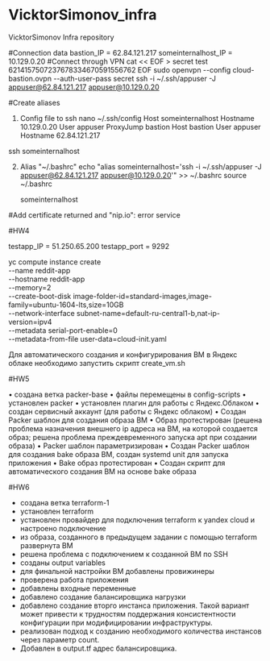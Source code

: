 # VicktorSimonov_infra
VicktorSimonov Infra repository

#Connection data
bastion_IP = 62.84.121.217
someinternalhost_IP = 10.129.0.20
#Сonnect through VPN
cat << EOF > secret
test
6214157507237678334670591556762
EOF
sudo openvpn --config cloud-bastion.ovpn --auth-user-pass secret
ssh -i ~/.ssh/appuser -J appuser@62.84.121.217 appuser@10.129.0.20

#Create aliases
1. Config file to ssh
    nano ~/.ssh/config
    Host someinternalhost
        Hostname 10.129.0.20
        User appuser
        ProxyJump bastion
    Host bastion
        User appuser
        Hostname 62.84.121.217

  ssh someinternalhost

2. Alias "~/.bashrc"
    echo "alias someinternalhost='ssh -i ~/.ssh/appuser -J appuser@62.84.121.217 appuser@10.129.0.20'" >> ~/.bashrc
    source ~/.bashrc


    someinternalhost

#Add certificate returned and "nip.io":
error service


#HW4

 testapp_IP = 51.250.65.200
 testapp_port = 9292

yc compute instance create \
  --name reddit-app \
  --hostname reddit-app \
  --memory=2 \
  --create-boot-disk image-folder-id=standard-images,image-family=ubuntu-1604-lts,size=10GB \
  --network-interface subnet-name=default-ru-central1-b,nat-ip-version=ipv4 \
  --metadata serial-port-enable=0 \
  --metadata-from-file user-data=cloud-init.yaml

Для автоматического создания и конфигурирования ВМ в Яндекс облаке необходимо запустить скрипт create_vm.sh

#HW5

•	создана ветка packer-base
•	файлы перемещены в config-scripts
•	установлен packer
•	установлен плагин для работы с Яндекс.Облаком
•	создан сервисный аккаунт (для работы с Яндекс облаком)
•	Создан Packer шаблон для создания  образа ВМ
•	Образ протестирован (решена проблема назначения внешнего ip адреса на ВМ, на которой создается образ; решена проблема преждевременного запуска apt при создании образа)
•	Packer шаблон параметризирован
•	Создан Packer шаблон для создания bake образа ВМ, создан systemd unit для запуска приложения
•	Bake образ протестирован
•	Создан скрипт для автоматического создания ВМ на основе bake образа

#HW6
* создана ветка terraform-1
* установлен terraform
* установлен провайдер для подключения terraform к yandex cloud и настроено подключение
* из образа, созданного в предыдущем задании с помощью terraform развернута ВМ
* решена проблема с подключением к созданной ВМ по SSH
* созданы output variables
* для финальной настройки ВМ добавлены провижинеры
* проверена работа приложения
* добавлены входные переменные
* добавлено создание балансировщика нагрузки
* добавлено создание вторго инстанса приложения. Такой вариант может привести к трудностям поддержания консистентности конфигурации при модифицировании инфраструктуры.
* реализован подход к созданию необходимого количества инстансов через параметр count.
* Добавлен в output.tf адрес балансировщика.
